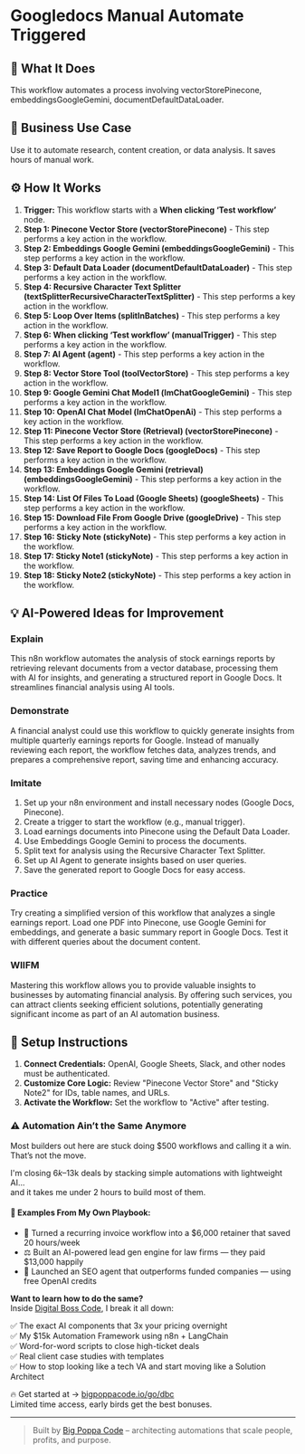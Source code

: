 # Googledocs Manual Automate Triggered

## 🚀 What It Does
This workflow automates a process involving vectorStorePinecone, embeddingsGoogleGemini, documentDefaultDataLoader.

## 💼 Business Use Case
Use it to automate research, content creation, or data analysis. It saves hours of manual work.

## ⚙️ How It Works
1.  **Trigger:** This workflow starts with a **When clicking ‘Test workflow’** node.
2. **Step 1: Pinecone Vector Store (vectorStorePinecone)** - This step performs a key action in the workflow.
3. **Step 2: Embeddings Google Gemini (embeddingsGoogleGemini)** - This step performs a key action in the workflow.
4. **Step 3: Default Data Loader (documentDefaultDataLoader)** - This step performs a key action in the workflow.
5. **Step 4: Recursive Character Text Splitter (textSplitterRecursiveCharacterTextSplitter)** - This step performs a key action in the workflow.
6. **Step 5: Loop Over Items (splitInBatches)** - This step performs a key action in the workflow.
7. **Step 6: When clicking ‘Test workflow’ (manualTrigger)** - This step performs a key action in the workflow.
8. **Step 7: AI Agent (agent)** - This step performs a key action in the workflow.
9. **Step 8: Vector Store Tool (toolVectorStore)** - This step performs a key action in the workflow.
10. **Step 9: Google Gemini Chat Model1 (lmChatGoogleGemini)** - This step performs a key action in the workflow.
11. **Step 10: OpenAI Chat Model (lmChatOpenAi)** - This step performs a key action in the workflow.
12. **Step 11: Pinecone Vector Store (Retrieval) (vectorStorePinecone)** - This step performs a key action in the workflow.
13. **Step 12: Save Report to Google Docs (googleDocs)** - This step performs a key action in the workflow.
14. **Step 13: Embeddings Google Gemini (retrieval) (embeddingsGoogleGemini)** - This step performs a key action in the workflow.
15. **Step 14: List Of Files To Load (Google Sheets) (googleSheets)** - This step performs a key action in the workflow.
16. **Step 15: Download File From Google Drive (googleDrive)** - This step performs a key action in the workflow.
17. **Step 16: Sticky Note (stickyNote)** - This step performs a key action in the workflow.
18. **Step 17: Sticky Note1 (stickyNote)** - This step performs a key action in the workflow.
19. **Step 18: Sticky Note2 (stickyNote)** - This step performs a key action in the workflow.

## 💡 AI-Powered Ideas for Improvement
### Explain
This n8n workflow automates the analysis of stock earnings reports by retrieving relevant documents from a vector database, processing them with AI for insights, and generating a structured report in Google Docs. It streamlines financial analysis using AI tools.

### Demonstrate
A financial analyst could use this workflow to quickly generate insights from multiple quarterly earnings reports for Google. Instead of manually reviewing each report, the workflow fetches data, analyzes trends, and prepares a comprehensive report, saving time and enhancing accuracy.

### Imitate
1. Set up your n8n environment and install necessary nodes (Google Docs, Pinecone).
2. Create a trigger to start the workflow (e.g., manual trigger).
3. Load earnings documents into Pinecone using the Default Data Loader.
4. Use Embeddings Google Gemini to process the documents.
5. Split text for analysis using the Recursive Character Text Splitter.
6. Set up AI Agent to generate insights based on user queries.
7. Save the generated report to Google Docs for easy access.

### Practice
Try creating a simplified version of this workflow that analyzes a single earnings report. Load one PDF into Pinecone, use Google Gemini for embeddings, and generate a basic summary report in Google Docs. Test it with different queries about the document content.

### WIIFM
Mastering this workflow allows you to provide valuable insights to businesses by automating financial analysis. By offering such services, you can attract clients seeking efficient solutions, potentially generating significant income as part of an AI automation business.

## 🔧 Setup Instructions
1. **Connect Credentials:** OpenAI, Google Sheets, Slack, and other nodes must be authenticated.
2. **Customize Core Logic:** Review "Pinecone Vector Store" and "Sticky Note2" for IDs, table names, and URLs.
3. **Activate the Workflow:** Set the workflow to "Active" after testing.

### ⚠️ Automation Ain’t the Same Anymore

Most builders out here are stuck doing $500 workflows and calling it a win.  
That’s not the move.  

I'm closing $6k–$13k deals by stacking simple automations with lightweight AI...  
and it takes me under 2 hours to build most of them.

#### 🧠 Examples From My Own Playbook:
- 🔁 Turned a recurring invoice workflow into a $6,000 retainer that saved 20 hours/week  
- ⚖️ Built an AI-powered lead gen engine for law firms — they paid $13,000 happily  
- 🚀 Launched an SEO agent that outperforms funded companies — using free OpenAI credits  

**Want to learn how to do the same?**  
Inside [Digital Boss Code](https://bigpoppacode.io/go/dbc), I break it all down:

✅ The exact AI components that 3x your pricing overnight  
✅ My $15k Automation Framework using n8n + LangChain  
✅ Word-for-word scripts to close high-ticket deals  
✅ Real client case studies with templates  
✅ How to stop looking like a tech VA and start moving like a Solution Architect  

🔥 Get started at → [bigpoppacode.io/go/dbc](https://bigpoppacode.io/go/dbc)  
Limited time access, early birds get the best bonuses.

---
> Built by [Big Poppa Code](https://bigpoppacode.io) – architecting automations that scale people, profits, and purpose.
